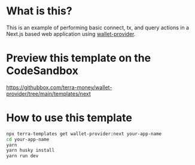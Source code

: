 # What is this?

This is an example of performing basic connect, tx, and query actions in a Next.js based web application using [wallet-provider](https://www.npmjs.com/package/@terra-money/wallet-provider).

# Preview this template on the CodeSandbox

<https://githubbox.com/terra-money/wallet-provider/tree/main/templates/next>

# How to use this template

```sh
npx terra-templates get wallet-provider:next your-app-name
cd your-app-name
yarn
yarn husky install
yarn run dev
```
